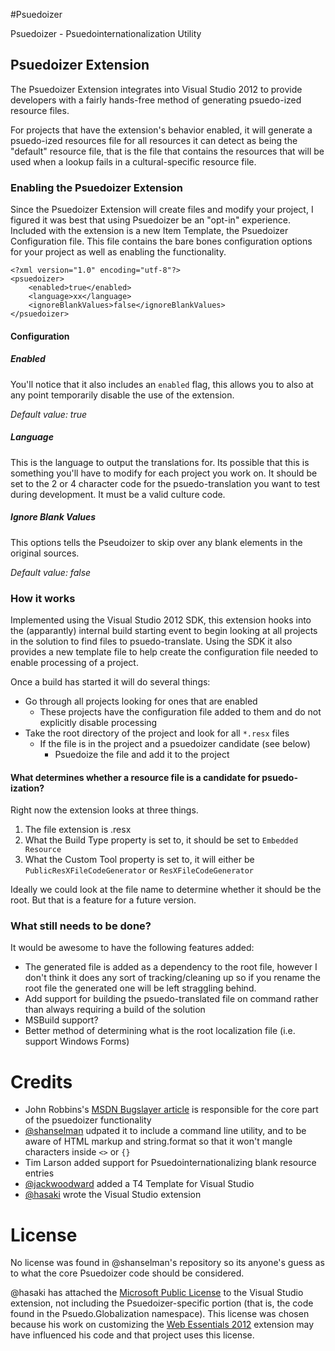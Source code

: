 #Psuedoizer

Psuedoizer - Psuedointernationalization Utility

## Psuedoizer Extension

The Psuedoizer Extension integrates into Visual Studio 2012 to provide developers with a fairly hands-free method of generating psuedo-ized resource files.

For projects that have the extension's behavior enabled, it will generate a psuedo-ized resources file for all resources it can detect as being the "default" resource file, that is the file that contains the resources that will be used when a lookup fails in a cultural-specific resource file.

### Enabling the Psuedoizer Extension

Since the Psuedoizer Extension will create files and modify your project, I figured it was best that using Psuedoizer be an "opt-in" experience.  Included with the extension is a new Item Template, the Psuedoizer Configuration file.  This file contains the bare bones configuration options for your project as well as enabling the functionality.

```
<?xml version="1.0" encoding="utf-8"?>
<psuedoizer>
    <enabled>true</enabled>
    <language>xx</language>
    <ignoreBlankValues>false</ignoreBlankValues>
</psuedoizer>
```

#### Configuration

##### Enabled

You'll notice that it also includes an `enabled` flag, this allows you to also at any point temporarily disable the use of the extension.

*Default value: true*

##### Language

This is the language to output the translations for.  Its possible that this is something you'll have to modify for each project you work on.  It should be set to the 2 or 4 character code for the psuedo-translation you want to test during development.  It must be a valid culture code.

##### Ignore Blank Values

This options tells the Pseudoizer to skip over any blank elements in the original sources.

*Default value: false*

### How it works

Implemented using the Visual Studio 2012 SDK, this extension hooks into the (apparantly) internal build starting event to begin looking at all projects in the solution to find files to psuedo-translate.  Using the SDK it also provides a new template file to help create the configuration file needed to enable processing of a project.

Once a build has started it will do several things:

* Go through all projects looking for ones that are enabled
	* These projects have the configuration file added to them and do not explicitly disable processing
* Take the root directory of the project and look for all `*.resx` files
	* If the file is in the project and a psuedoizer candidate (see below)
		* Psuedoize the file and add it to the project


#### What determines whether a resource file is a candidate for psuedo-ization?

Right now the extension looks at three things.

1. The file extension is .resx
2. What the Build Type property is set to, it should be set to `Embedded Resource`
3. What the Custom Tool property is set to, it will either be `PublicResXFileCodeGenerator` or `ResXFileCodeGenerator`

Ideally we could look at the file name to determine whether it should be the root.  But that is a feature for a future version.

### What still needs to be done?

It would be awesome to have the following features added:

* The generated file is added as a dependency to the root file, however I don't think it does any sort of tracking/cleaning up so if you rename the root file the generated one will be left straggling behind.
* Add support for building the psuedo-translated file on command rather than always requiring a build of the solution
* MSBuild support?
* Better method of determining what is the root localization file (i.e. support Windows Forms)

# Credits

* John Robbins's [MSDN Bugslayer article](http://msdn.microsoft.com/en-us/magazine/cc163991.aspx) is responsible for the core part of the psuedoizer functionality
* [@shanselman][shanselman] udpated it to include a command line utility, and to be aware of HTML markup and string.format so that it won't mangle characters inside `<>` or `{}` 
* Tim Larson added support for Psuedointernationalizing blank resource entries
* [@jackwoodward][jackwoodward] added a T4 Template for Visual Studio
* [@hasaki][hasaki] wrote the Visual Studio extension

# License

No license was found in @shanselman's repository so its anyone's guess as to what the core Psuedoizer code should be considered.

@hasaki has attached the [Microsoft Public License](http://opensource.org/licenses/MS-PL) to the Visual Studio extension, not including the Psuedoizer-specific portion (that is, the code found in the Psuedo.Globalization namespace).  This license was chosen because his work on customizing the [Web Essentials 2012](https://github.com/hasaki/WebEssentials2012) extension may have influenced his code and that project uses this license.

[shanselman]:https://github.com/shanselman
[jackwoodward]:https://github.com/jackwoodward
[hasaki]:https://github.com/hasaki
